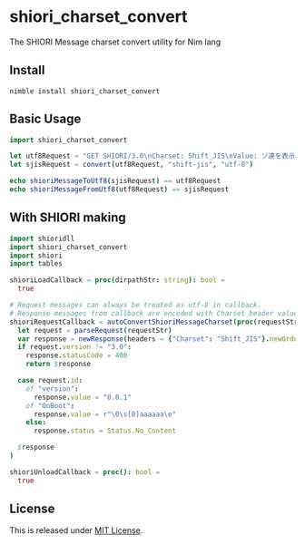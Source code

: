 # shiori_charset_convert

The SHIORI Message charset convert utility for Nim lang

## Install

```
nimble install shiori_charset_convert
```

## Basic Usage

```nim
import shiori_charset_convert

let utf8Request = "GET SHIORI/3.0\nCharset: Shift_JIS\nValue: ソ連を表示\n\n"
let sjisRequest = convert(utf8Request, "shift-jis", "utf-8")

echo shioriMessageToUtf8(sjisRequest) == utf8Request
echo shioriMessageFromUtf8(utf8Request) == sjisRequest
```

## With SHIORI making

```nim
import shioridll
import shiori_charset_convert
import shiori
import tables

shioriLoadCallback = proc(dirpathStr: string): bool =
  true

# Request messages can always be treated as utf-8 in callback.
# Response messages from callback are encoded with Charset header value.
shioriRequestCallback = autoConvertShioriMessageCharset(proc(requestStr: string): string =
  let request = parseRequest(requestStr)
  var response = newResponse(headers = {"Charset": "Shift_JIS"}.newOrderedTable)
  if request.version != "3.0":
    response.statusCode = 400
    return $response

  case request.id:
    of "version":
      response.value = "0.0.1"
    of "OnBoot":
      response.value = r"\0\s[0]aaaaaa\e"
    else:
      response.status = Status.No_Content

  $response
)

shioriUnloadCallback = proc(): bool =
  true
```

## License

This is released under [MIT License](https://narazaka.net/license/MIT?2018).
